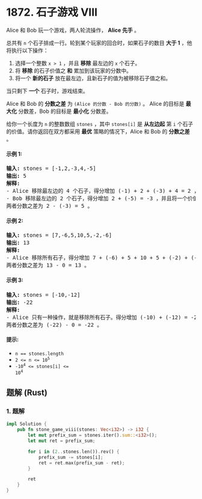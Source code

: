 # 1872. 石子游戏 VIII
Alice 和 Bob 玩一个游戏，两人轮流操作， **Alice 先手** 。

总共有 `n` 个石子排成一行。轮到某个玩家的回合时，如果石子的数目 **大于 1** ，他将执行以下操作：
1. 选择一个整数 `x > 1` ，并且 **移除** 最左边的 `x` 个石子。
2. 将 **移除** 的石子价值之 **和** 累加到该玩家的分数中。
3. 将一个 **新的石子** 放在最左边，且新石子的值为被移除石子值之和。

当只剩下 **一个** 石子时，游戏结束。

Alice 和 Bob 的 **分数之差** 为 `(Alice 的分数 - Bob 的分数)` 。 Alice 的目标是 **最大化** 分数差，Bob 的目标是 **最小化** 分数差。

给你一个长度为 `n` 的整数数组 `stones` ，其中 `stones[i]` 是 **从左边起** 第 `i` 个石子的价值。请你返回在双方都采用 **最优** 策略的情况下，Alice 和 Bob 的 **分数之差** 。

#### 示例 1:
<pre>
<strong>输入:</strong> stones = [-1,2,-3,4,-5]
<strong>输出:</strong> 5
<strong>解释:</strong>
- Alice 移除最左边的 4 个石子，得分增加 (-1) + 2 + (-3) + 4 = 2 ，并且将一个价值为 2 的石子放在最左边。stones = [2,-5] 。
- Bob 移除最左边的 2 个石子，得分增加 2 + (-5) = -3 ，并且将一个价值为 -3 的石子放在最左边。stones = [-3] 。
两者分数之差为 2 - (-3) = 5 。
</pre>

#### 示例 2:
<pre>
<strong>输入:</strong> stones = [7,-6,5,10,5,-2,-6]
<strong>输出:</strong> 13
<strong>解释:</strong>
- Alice 移除所有石子，得分增加 7 + (-6) + 5 + 10 + 5 + (-2) + (-6) = 13 ，并且将一个价值为 13 的石子放在最左边。stones = [13] 。
两者分数之差为 13 - 0 = 13 。
</pre>

#### 示例 3:
<pre>
<strong>输入:</strong> stones = [-10,-12]
<strong>输出:</strong> -22
<strong>解释:</strong>
- Alice 只有一种操作，就是移除所有石子。得分增加 (-10) + (-12) = -22 ，并且将一个价值为 -22 的石子放在最左边。stones = [-22] 。
两者分数之差为 (-22) - 0 = -22 。
</pre>

#### 提示:
* `n == stones.length`
* <code>2 <= n <= 10<sup>5</sup></code>
* <code>-10<sup>4</sup> <= stones[i] <= 10<sup>4</sup></code>

## 题解 (Rust)

### 1. 题解
```Rust
impl Solution {
    pub fn stone_game_viii(stones: Vec<i32>) -> i32 {
        let mut prefix_sum = stones.iter().sum::<i32>();
        let mut ret = prefix_sum;

        for i in (2..stones.len()).rev() {
            prefix_sum -= stones[i];
            ret = ret.max(prefix_sum - ret);
        }

        ret
    }
}
```
